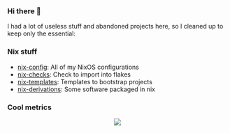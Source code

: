 ### Hi there 👋  

I had a lot of useless stuff and abandoned projects here, so I cleaned up to keep only the essential:

### Nix stuff 

* [nix-config](https://github.com/huuff/nix-config): All of my NixOS configurations
* [nix-checks](https://github.com/huuff/nix-checks): Check to import into flakes
* [nix-templates](https://github.com/huuff/nix-templates): Templates to bootstrap projects
* [nix-derivations](https://github.com/huuff/nix-derivations): Some software packaged in nix

### Cool metrics

<p align="center">
  <img src="https://github-readme-stats.vercel.app/api/top-langs/?username=huuff&layout=compact&langs_count=20">
</p>

